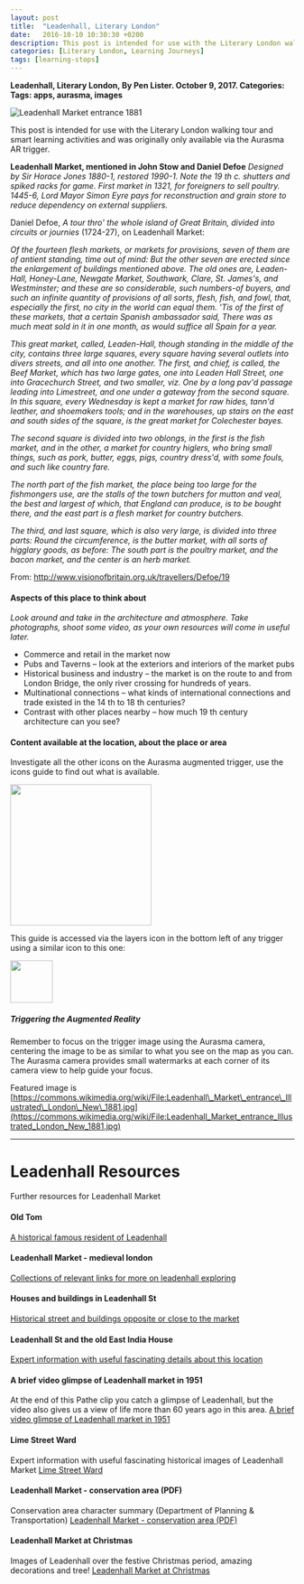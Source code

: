 ```yaml
---
layout: post
title:  "Leadenhall, Literary London"
date:   2016-10-10 10:30:30 +0200
description: This post is intended for use with the Literary London walking tour and smart learning activities.
categories: [Literary London, Learning Journeys]
tags: [learning-stops]
---
```


**Leadenhall, Literary London, By Pen Lister. October 9, 2017. Categories: Tags: apps, aurasma, images**


![Leadenhall Market entrance 1881]({{site.baseurl}}/assets/images/Leadenhall_Market_entrance_Illustrated_London_New_1881.jpg)


This post is intended for use with the Literary London walking tour and smart learning activities and was originally only available via the Aurasma AR trigger.

**Leadenhall Market, mentioned in John Stow and Daniel Defoe** _Designed by Sir Horace Jones 1880-1, restored 1990-1. Note the 19 th c. shutters and spiked racks for game. First market in 1321, for foreigners to sell poultry. 1445-6, Lord Mayor Simon Eyre pays for reconstruction and grain store to reduce dependency on external suppliers._

Daniel Defoe, _A tour thro' the whole island of Great Britain, divided into circuits or journies_ (1724-27), on Leadenhall Market:

_Of the fourteen flesh markets, or markets for provisions, seven of them are of antient standing, time out of mind: But the other seven are erected since the enlargement of buildings mentioned above. The old ones are, Leaden-Hall, Honey-Lane, Newgate Market, Southwark, Clare, St. James's, and Westminster; and these are so considerable, such numbers-of buyers, and such an infinite quantity of provisions of all sorts, flesh, fish, and fowl, that, especially the first, no city in the world can equal them. 'Tis of the first of these markets, that a certain Spanish ambassador said, There was as much meat sold in it in one month, as would suffice all Spain for a year._

_This great market, called, Leaden-Hall, though standing in the middle of the city, contains three large squares, every square having several outlets into divers streets, and all into one another. The first, and chief, is called, the Beef Market, which has two large gates, one into Leaden Hall Street, one into Gracechurch Street, and two smaller, viz. One by a long pav'd passage leading into Limestreet, and one under a gateway from the second square. In this square, every Wednesday is kept a market for raw hides, tann'd leather, and shoemakers tools; and in the warehouses, up stairs on the east and south sides of the square, is the great market for Colechester bayes._

_The second square is divided into two oblongs, in the first is the fish market, and in the other, a market for country higlers, who bring small things, such as pork, butter, eggs, pigs, country dress'd, with some fouls, and such like country fare._

_The north part of the fish market, the place being too large for the fishmongers use, are the stalls of the town butchers for mutton and veal, the best and largest of which, that England can produce, is to be bought there, and the east part is a flesh market for country butchers._

_The third, and last square, which is also very large, is divided into three parts: Round the circumference, is the butter market, with all sorts of higglary goods, as before: The south part is the poultry market, and the bacon market, and the center is an herb market._

From: http://www.visionofbritain.org.uk/travellers/Defoe/19


#### **Aspects of this place to think about**

_Look around and take in the architecture and atmosphere. Take photographs, shoot some video, as your own resources will come in useful later._

- Commerce and retail in the market now
- Pubs and Taverns – look at the exteriors and interiors of the market pubs
- Historical business and industry – the market is on the route to and from London Bridge, the only river crossing for hundreds of years.
- Multinational connections – what kinds of international connections and trade existed in the 14 th to 18 th centuries?
- Contrast with other places nearby – how much 19 th century architecture can you see?

#### **Content available at the location, about the place or area**

Investigate all the other icons on the Aurasma augmented trigger, use the icons guide to find out what is available.

<img src="{{site.baseurl}}/assets/images/icons-messagesA.png" width="250" height="auto">

This guide is accessed via the layers icon in the bottom left of any trigger using a similar icon to this one:

<img src="{{site.baseurl}}/assets/images/1287510-512-crimson.png" width="75" height="auto">

##### **Triggering the Augmented Reality**

Remember to focus on the trigger image using the Aurasma camera, centering the image to be as similar to what you see on the map as you can. The Aurasma camera provides small watermarks at each corner of its camera view to help guide your focus.

Featured image is [https://commons.wikimedia.org/wiki/File:Leadenhall\_Market\_entrance\_Illustrated\_London\_New\_1881.jpg](https://commons.wikimedia.org/wiki/File:Leadenhall_Market_entrance_Illustrated_London_New_1881.jpg)


---

# Leadenhall Resources

Further resources for Leadenhall Market

#### Old Tom  
   [A historical famous resident of Leadenhall](http://www.historic-uk.com/CultureUK/Old-Tom-famous-resident-of-Leadenhall-Market/)

#### Leadenhall Market - medieval london
[Collections of relevant links for more on leadenhall exploring](https://medievallondon.ace.fordham.edu/collections/show/60)

#### Houses and buildings in Leadenhall St
[Historical street and buildings opposite or close to the market](https://londonstreetviews.wordpress.com/category/02-leadenhall-street-nos-1-158/)
   
#### Leadenhall St and the old East India House
[Expert information with useful fascinating details about this location](http://www.british-history.ac.uk/old-new-london/vol2/pp183-194)

#### A brief video glimpse of Leadenhall market in 1951
At the end of this Pathe clip you catch a glimpse of Leadenhall, but the video also gives us a view of life more than 60 years ago in this area.
[A brief video glimpse of Leadenhall market in 1951](https://youtu.be/4b_yzUF0PSg?t=8m4s)

#### Lime Street Ward
Expert information with useful fascinating historical images of Leadenhall Market
[Lime Street Ward](http://www.british-history.ac.uk/no-series/new-history-london/pp662-663)

#### Leadenhall Market - conservation area (PDF)
Conservation area character summary (Department of Planning & Transportation)
[Leadenhall Market - conservation area (PDF)](https://www.cityoflondon.gov.uk/services/environment-and-planning/planning/heritage-and-design/conservation-areas/Documents/Leadenhall%20Market%20Character%20Summary.pdf)

#### Leadenhall Market at Christmas
Images of Leadenhall over the festive Christmas period, amazing decorations and tree!
[Leadenhall Market at Christmas](https://www.google.co.uk/search?q=leadenhall+market+at+christmas&client=safari&rls=en&dcr=0&source=lnms&tbm=isch&sa=X&ved=0ahUKEwj2sqa3_PzWAhUJDsAKHbO9DcMQ_AUICigB&biw=1390&bih=888)

